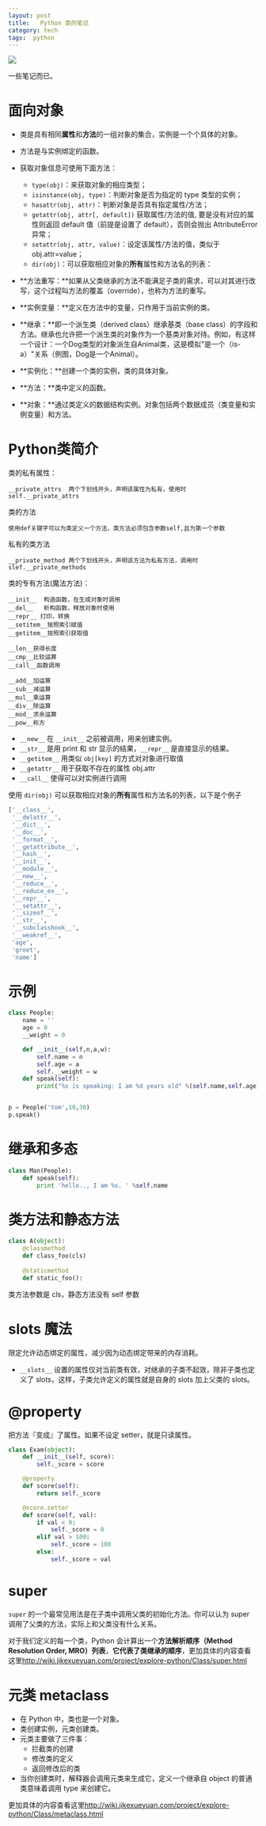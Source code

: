 ```yaml
---
layout: post
title:   Python 类的笔记
category: tech
tags:  python
---
```

![](/assets/img/python.jpg)

一些笔记而已。

# 面向对象

*   类是具有相同**属性**和**方法**的一组对象的集合，实例是一个个具体的对象。
*   方法是与实例绑定的函数。
*   获取对象信息可使用下面方法：
    *   `type(obj)`：来获取对象的相应类型；
    *   `isinstance(obj, type)`：判断对象是否为指定的 type 类型的实例；
    *   `hasattr(obj, attr)`：判断对象是否具有指定属性/方法；
    *   `getattr(obj, attr[, default])` 获取属性/方法的值, 要是没有对应的属性则返回 default 值（前提是设置了 default），否则会抛出 AttributeError 异常；
    *   `setattr(obj, attr, value)`：设定该属性/方法的值，类似于 obj.attr=value；
    *   `dir(obj)`：可以获取相应对象的**所有**属性和方法名的列表：

*   **方法重写：**如果从父类继承的方法不能满足子类的需求，可以对其进行改写，这个过程叫方法的覆盖（override），也称为方法的重写。
*   **实例变量：**定义在方法中的变量，只作用于当前实例的类。
*   **继承：**即一个派生类（derived class）继承基类（base class）的字段和方法。继承也允许把一个派生类的对象作为一个基类对象对待。例如，有这样一个设计：一个Dog类型的对象派生自Animal类，这是模拟"是一个（is-a）"关系（例图，Dog是一个Animal）。
*   **实例化：**创建一个类的实例，类的具体对象。
*   **方法：**类中定义的函数。
*   **对象：**通过类定义的数据结构实例。对象包括两个数据成员（类变量和实例变量）和方法。

# Python类简介

类的私有属性：

	__private_attrs  两个下划线开头，声明该属性为私有，使用时 self.__private_attrs

类的方法

	使用def关键字可以为类定义一个方法，类方法必须包含参数self,且为第一个参数

私有的类方法

	__private_method 两个下划线开头，声明该方法为私有方法，调用时 slef.__private_methods

类的专有方法(魔法方法)：

	__init__  构造函数，在生成对象时调用
	__del__   析构函数，释放对象时使用
	__repr__ 打印，转换
	__setitem__按照索引赋值
	__getitem__按照索引获取值
	
	__len__获得长度
	__cmp__比较运算
	__call__函数调用
	
	__add__加运算
	__sub__减运算
	__mul__乘运算
	__div__除运算
	__mod__求余运算
	__pow__称方

*   `__new__` 在 `__init__` 之前被调用，用来创建实例。
*   `__str__` 是用 print 和 str 显示的结果，`__repr__` 是直接显示的结果。
*   `__getitem__` 用类似 `obj[key]` 的方式对对象进行取值
*   `__getattr__` 用于获取不存在的属性 obj.attr
*   `__call__` 使得可以对实例进行调用

使用 `dir(obj)` 可以获取相应对象的**所有**属性和方法名的列表，以下是个例子

```python
['__class__',
 '__delattr__',
 '__dict__',
 '__doc__',
 '__format__',
 '__getattribute__',
 '__hash__',
 '__init__',
 '__module__',
 '__new__',
 '__reduce__',
 '__reduce_ex__',
 '__repr__',
 '__setattr__',
 '__sizeof__',
 '__str__',
 '__subclasshook__',
 '__weakref__',
 'age',
 'greet',
 'name']
```

# 示例

```python
class People:
    name = ''
    age = 0
    __weight = 0

    def __init__(self,n,a,w):
        self.name = n
        self.age = a
        self.__weight = w
    def speak(self):
        print("%s is speaking: I am %d years old" %(self.name,self.age))


p = People('tom',10,30)
p.speak()
```

# 继承和多态

```python
class Man(People):
    def speak(self):
        print 'hello.., I am %s. ' %self.name
```

# 类方法和静态方法

```python
class A(object):
	@classmethod
	def class_foo(cls)
	
	@staticmethod
	def static_foo():
```

类方法参数是 cls，静态方法没有 self 参数

# slots 魔法

限定允许动态绑定的属性，减少因为动态绑定带来的内存消耗。

*   `__slots__` 设置的属性仅对当前类有效，对继承的子类不起效，除非子类也定义了 slots，这样，子类允许定义的属性就是自身的 slots 加上父类的 slots。

# @property

把方法『变成』了属性。如果不设定 setter，就是只读属性。

```python
class Exam(object):
    def __init__(self, score):
        self._score = score

    @property
    def score(self):
        return self._score

    @score.setter
    def score(self, val):
        if val < 0:
            self._score = 0
        elif val > 100:
            self._score = 100
        else:
            self._score = val

```

# super

`super` 的一个最常见用法是在子类中调用父类的初始化方法。你可以认为 super 调用了父类的方法，实际上和父类没有什么关系。

对于我们定义的每一个类，Python 会计算出一个**方法解析顺序（Method Resolution Order, MRO）列表**，**它代表了类继承的顺序**，更加具体的内容查看这里<http://wiki.jikexueyuan.com/project/explore-python/Class/super.html>


# 元类 metaclass

*   在 Python 中，类也是一个对象。
*   类创建实例，元类创建类。
*   元类主要做了三件事：
    *   拦截类的创建
    *   修改类的定义
    *   返回修改后的类
*   当你创建类时，解释器会调用元类来生成它，定义一个继承自 object 的普通类意味着调用 type 来创建它。

更加具体的内容查看这里<http://wiki.jikexueyuan.com/project/explore-python/Class/metaclass.html>
